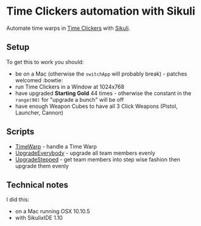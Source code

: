 # Time Clickers automation with Sikuli

Automate time warps in [Time Clickers](http://store.steampowered.com/app/385770/) with [Sikuli](http://www.sikuli.org/).

## Setup

To get this to work you should:

* be on a Mac (otherwise the `switchApp` will probably break) - patches welcomed :bowtie:
* run Time Clickers in a Window at 1024x768
* have upgraded **Starting Gold** 44 times - otherwise the constant in the `range(90)` for "upgrade a bunch" will be off
* have enough Weapon Cubes to have all 3 Click Weapons (Pistol, Launcher, Cannon)

## Scripts

* [TimeWarp](https://rawgit.com/chicks-net/time_clickers_sikuli/master/TimeWarp.sikuli/TimeWarp.html) - handle a Time Warp
* [UpgradeEverybody](https://rawgit.com/chicks-net/time_clickers_sikuli/master/UpgradeEverybody.sikuli/UpgradeEverybody.html) - upgrade all team members evenly
* [UpgradeStepped](https://rawgit.com/chicks-net/time_clickers_sikuli/master/UpgradeStepped.sikuli/UpgradeStepped.html) - get team members into step wise fashion then upgrade them evenly

## Technical notes

I did this:

* on a Mac running OSX 10.10.5
* with SikulixIDE 1.10
